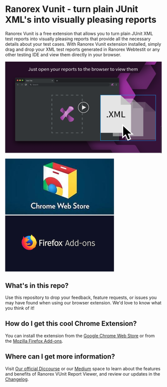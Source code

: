 # Ranorex Vunit - turn plain JUnit XML's into visually pleasing reports

Ranorex Vunit is a free extension that allows you to turn plain JUnit XML test reports into visually pleasing reports that provide all the necessary details about your test cases. With Ranorex Vunit extension installed, simply drag and drop your XML test reports generated in Ranorex Webtestit or any other testing IDE and view them directly in your browser.



[![Ranorex Selocity Chrome Extension Intro Video](./videoOverlay.png)](https://www.youtube.com/watch?v=dHeS7MW1T4U)


[![Download the free Ranorex Extension for Google Chrome](./chrome.png)](https://chrome.google.com/webstore/) &nbsp; &nbsp; &nbsp; &nbsp; &nbsp; [![Download the free Ranorex Extension for Mozzila Firefox](./firefox.png)](https://addons.mozilla.org/en-US/firefox/)
 

## What's in this repo?

Use this repository to drop your feedback, feature requests, or issues you may have found when using our browser extension. We'd love to know what you think of it!


## How do I get this cool Chrome Extension?

You can install the extension from the [Google Chrome Web Store](https://chrome.google.com/webstore/) or from the [Mozilla Firefox Add-ons](https://addons.mozilla.org/en-US/firefox/).

## Where can I get more information?

Visit [Our official Diccourse](https://discourse.webtestit.com/t/rx-vunit-report-viewer/1386) or our [Medium](https://medium.com/ranorex-webtestit) space to learn about the features and benefits of Ranorex VUnit Report Viewer, and review our updates in the [Changelog](./changelog.md).
